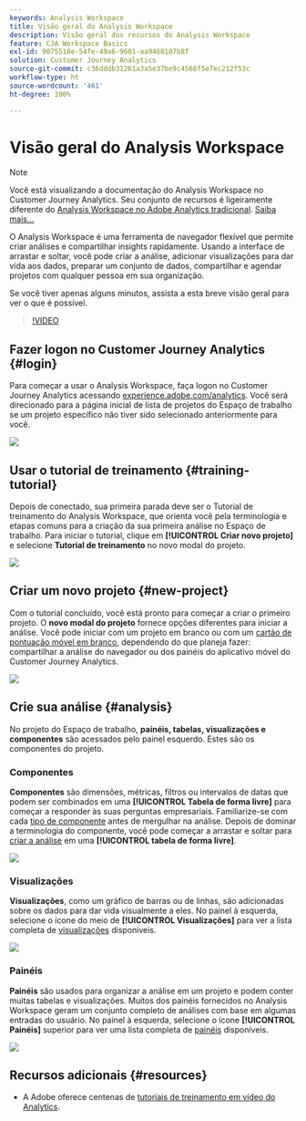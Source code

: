 ```yaml
---
keywords: Analysis Workspace
title: Visão geral do Analysis Workspace
description: Visão geral dos recursos do Analysis Workspace
feature: CJA Workspace Basics
exl-id: 9075518e-54fe-49a6-9601-aa9468187b8f
solution: Customer Journey Analytics
source-git-commit: c36dddb31261a3a5e37be9c4566f5e7ec212f53c
workflow-type: ht
source-wordcount: '461'
ht-degree: 100%

---
```


# Visão geral do Analysis Workspace

>[!NOTE]
>
>Você está visualizando a documentação do Analysis Workspace no Customer Journey Analytics. Seu conjunto de recursos é ligeiramente diferente do [Analysis Workspace no Adobe Analytics tradicional](https://experienceleague.adobe.com/docs/analytics/analyze/analysis-workspace/home.html?lang=pt-BR#analysis-workspace). [Saiba mais...](/help/getting-started/cja-aa.md)

O Analysis Workspace é uma ferramenta de navegador flexível que permite criar análises e compartilhar insights rapidamente. Usando a interface de arrastar e soltar, você pode criar a análise, adicionar visualizações para dar vida aos dados, preparar um conjunto de dados, compartilhar e agendar projetos com qualquer pessoa em sua organização.

Se você tiver apenas alguns minutos, assista a esta breve visão geral para ver o que é possível.

>[!VIDEO](https://video.tv.adobe.com/v/26266/?quality=12)

## Fazer logon no Customer Journey Analytics {#login}

Para começar a usar o Analysis Workspace, faça logon no Customer Journey Analytics acessando [experience.adobe.com/analytics](https://experience.adobe.com/analytics). Você será direcionado para a página inicial de lista de projetos do Espaço de trabalho se um projeto específico não tiver sido selecionado anteriormente para você.

![](assets/login-analytics.png)

## Usar o tutorial de treinamento {#training-tutorial}

Depois de conectado, sua primeira parada deve ser o Tutorial de treinamento do Analysis Workspace, que orienta você pela terminologia e etapas comuns para a criação da sua primeira análise no Espaço de trabalho. Para iniciar o tutorial, clique em **[!UICONTROL Criar novo projeto]** e selecione **Tutorial de treinamento** no novo modal do projeto.

![](assets/training-tutorial.png)

## Criar um novo projeto {#new-project}

Com o tutorial concluído, você está pronto para começar a criar o primeiro projeto. O **novo modal do projeto** fornece opções diferentes para iniciar a análise. Você pode iniciar com um projeto em branco ou com um [cartão de pontuação móvel em branco](/help/mobile-app/curator.md), dependendo do que planeja fazer: compartilhar a análise do navegador ou dos painéis do aplicativo móvel do Customer Journey Analytics.

![](assets/create-new-project.png)

## Crie sua análise {#analysis}

No projeto do Espaço de trabalho, **painéis, tabelas, visualizações e componentes** são acessados pelo painel esquerdo. Estes são os componentes do projeto.

### Componentes

**Componentes** são dimensões, métricas, filtros ou intervalos de datas que podem ser combinados em uma **[!UICONTROL Tabela de forma livre]** para começar a responder às suas perguntas empresariais. Familiarize-se com cada [tipo de componente](/help/components/overview.md) antes de mergulhar na análise. Depois de dominar a terminologia do componente, você pode começar a arrastar e soltar para [criar a análise](/help/analysis-workspace/build-workspace-project/freeform-overview.md) em uma **[!UICONTROL tabela de forma livre]**.

![](assets/build-components.png)

### Visualizações

**Visualizações**, como um gráfico de barras ou de linhas, são adicionadas sobre os dados para dar vida visualmente a eles. No painel à esquerda, selecione o ícone do meio de **[!UICONTROL Visualizações]** para ver a lista completa de [visualizações](/help/analysis-workspace/visualizations/freeform-analysis-visualizations.md) disponíveis.

![](assets/build-visualizations.png)

### Painéis

**Painéis** são usados para organizar a análise em um projeto e podem conter muitas tabelas e visualizações. Muitos dos painéis fornecidos no Analysis Workspace geram um conjunto completo de análises com base em algumas entradas do usuário. No painel à esquerda, selecione o ícone **[!UICONTROL Painéis]** superior para ver uma lista completa de [painéis](/help/analysis-workspace/c-panels/panels.md) disponíveis.

![](assets/build-panels.png)

## Recursos adicionais {#resources}

* A Adobe oferece centenas de [tutoriais de treinamento em vídeo do Analytics](https://experienceleague.adobe.com/docs/analytics-learn/tutorials/overview.html?lang=pt-BR).
